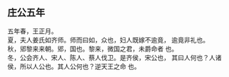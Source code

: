## 庄公五年

五年春，王正月。  
夏，夫人姜氏如齐师。师而曰如，众也，妇人既嫁不逾竟，
逾竟非礼也。  
秋，郳黎来来朝。郳，国也。黎来，微国之君，未爵命者
也。  
冬，公会齐人、宋人、陈人、蔡人伐卫。是齐侯，宋公也，
其曰人何也？人诸侯，所以人公也。其人公何也？逆天王之命
也。  


